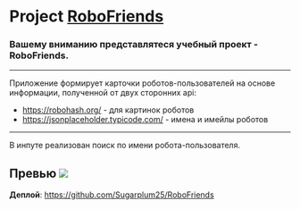 # Project [RoboFriends](https://sugarplum25.github.io/RoboFriends/)
### Вашему вниманию представлятеся учебный проект - RoboFriends.
---
Приложение формирует карточки роботов-пользователей на основе информации, полученной от двух сторонних api:
* https://robohash.org/ - для картинок роботов 
* https://jsonplaceholder.typicode.com/ - имена и имейлы роботов
---
В инпуте реализован поиск по имени робота-пользователя. 

__Превью__
[![](https://i.ibb.co/0mmDcQ5/roboscreen.png)](https://i.ibb.co/0mmDcQ5/roboscreen.png)
---
__Деплой__: https://github.com/Sugarplum25/RoboFriends



